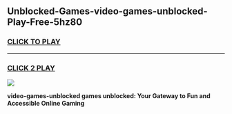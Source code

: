 
## Unblocked-Games-video-games-unblocked-Play-Free-5hz80
<h3>
<a href="https://premium76.site?title=video-games-unblocked&ref=23A">CLICK TO PLAY</a></h3>
<hr>

<h3>
<a href="https://premium76.site?title=video-games-unblocked&ref=23A">CLICK 2 PLAY</a>
  
</h3>

<a href="https://premium76.site?title=video-games-unblocked&ref=23A"><img src="https://clearcache.store/games.png"></a>


**video-games-unblocked games unblocked: Your Gateway to Fun and Accessible Online Gaming**
